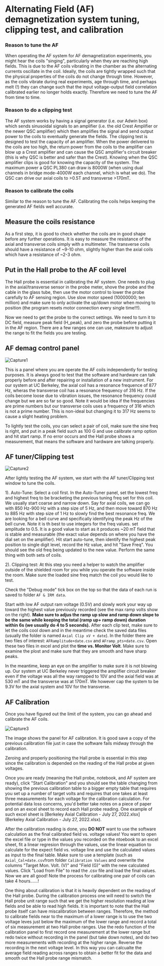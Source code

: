 # Alternating Field (AF) demagnetization system tuning, clipping test, and calibration



### Reason to tune the AF

When operating the AF system for AF demagnetization experiments, you might hear the coils "singing", particularly when they are reaching high fields. This is due to the AF coils vibrating in the chamber as the alternating currents oscillate in the coil. Ideally, the coils are tightly wrapped such that the physical properties of the coils do not change through time. However, as the coils vibrate during real experiments, age through time, and perhaps melt (!) they can change such that the input voltage-output field correlation calibrated earlier no longer holds exactly. Therefore we need to tune the AF from time to time. 



### Reason to do a clipping test

The AF system works by having a signal generator (i.e. our Adwin box) which sends sinusoidal signals to an amplifier (i.e. the old Crest Amplifier or the newer QSC amplifier) which then amplifies the signal and send output power to the coils to eventually generate the fields. The clipping test is designed to test the capacity of an amplifier. When the power delivered to the coils are too high, the return power from the coils to the amplifier can blow up a Crest amplifier and can cause the QSC amplifier's circuit breaker (this is why QSC is better and safer than the Crest). Knowing when the QSC amplifier clips is good for knowing the capacity of the system. The maximum power a QSC PL380 can draw is 8000W (when using dual channels in bridge mode-4000W each channel, which is what we do). The QSC can drive our axial coils to >0.5T and transverse >170mT. 



### Reason to calibrate the coils

Similar to the reason to tune the AF. Calibrating the coils helps keeping the generated AF fields well accurate. 



## Measure the coils resistance

As a first step, it is good to check whether the coils are in good shape before any further operations. It is easy to measure the resistance of the axial and transverse coils simply with a multimeter. The transverse coils should have a resistance of ~9-10 ohm, slightly higher than the axial coils which have a resistance of ~2-3 ohm. 



## Put in the Hall probe to the AF coil level

The Hall probe is essential in calibrating the AF system. One needs to plug in the axial/transverse sensor in the probe meter, shove the probe and the cable in the glass tube, then use the motor control to lower the probe carefully to AF sensing region. Use slow motor speed (10000000; ten million) and make sure to only activate the up/down motor when moving to position (the program resets motor connection every single time!!!). 



Now we need to get the probe to the correct settings. We need to turn it to DC field, measure peak field (H_peak), and zero the probe before putting it in the AF region. There are a few ranges one can use, makesure to adjust the range to fit the fields you are testing. 



## AF demag control panel 

![Capture1](AF_tuning/Capture1.JPG)

This is a panel where you are operate the AF coils independently for testing purposes. It is always good to test that the software and hardware can talk properly before and after repairing or installation of a new instrument. For our system at UC Berkeley, the axial coil has a resonance frequence of 877 Hz, wheras the transverse coil has a resonance frequency of 316 Hz. If the coils become loose due to vibration issues, the resonance frequency could change but we are so far so good. Note it would be idea if the frequencies are prime numbers but our transverse coils uses a frequency of 316 which is not a prime number. This is non-ideal but changing it to 317 Hz seems to cause a slight heating problem. 



To lightly test the coils, you can select a pair of coil, make sure the sine freq is right, and put in a peak field such as 100 G and use calibrate ramp option and hit start ramp. If no error occurs and the Hall probe shows a measurement, that means the software and hardware are talking properly. 





## AF tuner/Clipping test



![Capture2](AF_tuning/Capture2.JPG)

After lightly testing the AF system, we start with the AF tuner/Clipping test window to tune the coils. 



1). Auto-Tune: Select a coil first. In the Auto-Tuner panel, set the lowest freq and highest freq to be bracketing the previous tuning freq set for this coil. We usually start coarse and narrow down. Say for axial coils, we can go with 850 Hz-900 Hz with a step size of 5 Hz, and then move toward 870 Hz to 885 Hz with step size of 1 Hz to slowly find the best resonance freq. We are looking for a bell curve and specifically identifying the peak Hz of the bell curve. Note it is th best to use integers for the freq values. set amplitude to 0.5. It is a good value to start as it produces ~20 mT field that is stable and measurable (the exact value depends on where you have the dial set on the amplifier). Hit start auto-tune, then identify the highest peak position to single digit level, record the Hz value, and hit "Save Freq". You should see the old freq being updated to the new value. Perform the same thing with both sets of coils.



2). Clipping test: At this step you need a helper to watch the amplifier outside of the shielded room for you while you operate the software inside the room. Make sure the loaded sine freq match the coil you would like to test. 

Check the "Debug mode" tick box on the top so that the data of each run is saved to folder `AF & IRM data`.

Start with low AF output ram voltage (0.5V) and slowly work your way up toward the highest value previously recorded (see the max ramp volts show on the right). **Make sure to adjus the ramp up slow and ramp down slope to be the same while keeping the total (ramp up+ ramp down) duration within 6s (we usually do 4 to 5 seconds).** After each clip test, make sure to let the coils cool down and in the meantime check the saved data files (usually the folder is named `Axial Clip xV + date`). In the folder there are two files of interest: `AFRamplitude+date.csv` and `AFramp_pts+date.csv`. Open these two files in excel and plot the **time vs. Monitor Volt**. Make sure to examine the plost and make sure that they are smooth and have sharp peaks. 

In the meantime, keep an eye on the amplifier to make sure it is not blowing up. Our system at UC Berkeley never triggered the amplifier circuit breaker even if the voltage was all the way rampped to 10V and the axial field was at 530 mT and the transverse was at 170mT. We however cap the system to be 9.3V for the axial system and 10V for the transverse. 



## AF Calibration

Once you have figured out the limit of the system, you can go ahead and calibrate the AF coils.  

![Capture3](AF_tuning/Capture3.JPG)

The image shows the panel for AF calibration. It is good save a copy of the previous calibration file just in case the software fails midway through the calibration. 



Zeroing and properly positioning the Hall probe is essential in this step since the calibration is depended on the reading of the Hall probe at given voltages. 



Once you are ready (meaning the Hall probe, notebook, and AF system are ready), click "Start Calibration" and you should see the table changing from showing the previous calibration table to a bigger empty table that requires you set up a number of target volts and requires that one takes at least three measurements for each voltage for the calibration calculation. For potential data loss concerns, you'd better take notes on a piece of paper and on an excel sheet to record each Hall probe reading. One example of such excel sheet is  [Berkeley Axial Calibration - July 27, 2022.xlsx](Berkeley Axial Calibration - July 27, 2022.xlsx). 



After the calibration reading is done, you **DO NOT** want to use the software calculation as the final calibrated field vs. voltage values! You want to open the excel file or type in the values you recorded on the ntoebook to an excel sheet, fit a linear regresion through the values, use the linear equation to calculate for the expect field vs. voltage line and use the calculated values as input to the final table. Make sure to use a template (such as `Axial_Cal+date.csv`from folder `Calibration Values` and overwrite the columns "Target Mon. Volt. (V)" and "Field (G)" with the new calculated values. Click "Load from File" to read the .csv file and load the final values. Now we are all good! Note the process for calibrating one pair of coils can take 4 hours......!



One thing about calibration is that it is heavily dependent on the reading of the Hall probe. During the calibration process one will need to switch the Hall probe unit range such that we get the higher resolution reading at low fields and be able to read high fields. It is important to note that the Hall probe itself can have miscalibration between ranges. Therefore, the method to calibrate fields near to the maximum of a lower range is to use the two voltage leves just below the maximum of the lower range and record a total of six measurement at two Hall probe ranges. Use the redo function of the calibration panel to first record one measurement at the lower range but redo twice without recording in the panel (but take down notes), and do two more measurements with recording at the higher range. Reverse the recording in the next voltage level. In this way you can calcualte the average field reading across ranges to obtain a better fit for the data and smooth out the Hall probe range mismatch. 

